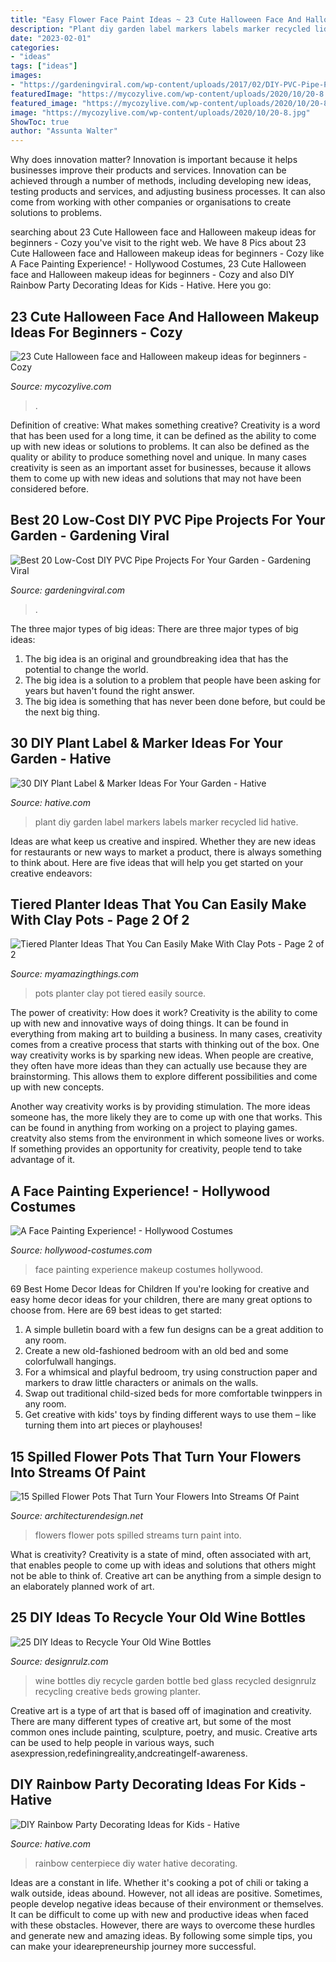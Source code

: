 ```yaml
---
title: "Easy Flower Face Paint Ideas ~ 23 Cute Halloween Face And Halloween Makeup Ideas For Beginners"
description: "Plant diy garden label markers labels marker recycled lid hative"
date: "2023-02-01"
categories:
- "ideas"
tags: ["ideas"]
images:
- "https://gardeningviral.com/wp-content/uploads/2017/02/DIY-PVC-Pipe-Projects-for-Garden-7.jpg"
featuredImage: "https://mycozylive.com/wp-content/uploads/2020/10/20-8.jpg"
featured_image: "https://mycozylive.com/wp-content/uploads/2020/10/20-8.jpg"
image: "https://mycozylive.com/wp-content/uploads/2020/10/20-8.jpg"
ShowToc: true
author: "Assunta Walter"
---
```



Why does innovation matter?
Innovation is important because it helps businesses improve their products and services. Innovation can be achieved through a number of methods, including developing new ideas, testing products and services, and adjusting business processes. It can also come from working with other companies or organisations to create solutions to problems.

	

		
searching about 23 Cute Halloween face and Halloween makeup ideas for beginners - Cozy you've visit to the right web. We have 8 Pics about 23 Cute Halloween face and Halloween makeup ideas for beginners - Cozy like A Face Painting Experience! - Hollywood Costumes, 23 Cute Halloween face and Halloween makeup ideas for beginners - Cozy and also DIY Rainbow Party Decorating Ideas for Kids - Hative. Here you go:
		
    
## 23 Cute Halloween Face And Halloween Makeup Ideas For Beginners - Cozy

<img loading=lazy src="https://mycozylive.com/wp-content/uploads/2020/10/20-8.jpg" onerror="this.onerror=null;this.src='https://tse1.mm.bing.net/th?id=OIP.LNYaOYR-ZwbMSeH7emc2dgHaJ4&amp;pid=15.1';" alt="23 Cute Halloween face and Halloween makeup ideas for beginners - Cozy">

_Source: mycozylive.com_

>. 

	

Definition of creative: What makes something creative?
Creativity is a word that has been used for a long time, it can be defined as the ability to come up with new ideas or solutions to problems. It can also be defined as the quality or ability to produce something novel and unique. In many cases creativity is seen as an important asset for businesses, because it allows them to come up with new ideas and solutions that may not have been considered before.

    
## Best 20 Low-Cost DIY PVC Pipe Projects For Your Garden - Gardening Viral

<img loading=lazy src="https://gardeningviral.com/wp-content/uploads/2017/02/DIY-PVC-Pipe-Projects-for-Garden-7.jpg" onerror="this.onerror=null;this.src='https://tse4.mm.bing.net/th?id=OIP.o0HE0jQqzcu8olRMkNfyEwHaM0&amp;pid=15.1';" alt="Best 20 Low-Cost DIY PVC Pipe Projects For Your Garden - Gardening Viral">

_Source: gardeningviral.com_

>. 

	

The three major types of big ideas:
There are three major types of big ideas: 
1. The big idea is an original and groundbreaking idea that has the potential to change the world. 
2. The big idea is a solution to a problem that people have been asking for years but haven't found the right answer. 
3. The big idea is something that has never been done before, but could be the next big thing.

    
## 30 DIY Plant Label &amp; Marker Ideas For Your Garden - Hative

<img loading=lazy src="https://hative.com/wp-content/uploads/2016/05/plant-labels/39-diy-plant-label-ideas.jpg" onerror="this.onerror=null;this.src='https://tse2.mm.bing.net/th?id=OIP.ZKaRyYHAbyycW9abl3DfRQHaKS&amp;pid=15.1';" alt="30 DIY Plant Label &amp; Marker Ideas For Your Garden - Hative">

_Source: hative.com_

>plant diy garden label markers labels marker recycled lid hative. 

	

Ideas are what keep us creative and inspired. Whether they are new ideas for restaurants or new ways to market a product, there is always something to think about. Here are five ideas that will help you get started on your creative endeavors: 

    
## Tiered Planter Ideas That You Can Easily Make With Clay Pots - Page 2 Of 2

<img loading=lazy src="https://myamazingthings.com/wp-content/uploads/2017/07/clay-pot-ideas-10.jpg" onerror="this.onerror=null;this.src='https://tse2.mm.bing.net/th?id=OIP.gpRJpQOb_RSHZo1GUD2jLwHaNK&amp;pid=15.1';" alt="Tiered Planter Ideas That You Can Easily Make With Clay Pots - Page 2 of 2">

_Source: myamazingthings.com_

>pots planter clay pot tiered easily source. 

	

The power of creativity: How does it work?
Creativity is the ability to come up with new and innovative ways of doing things. It can be found in everything from making art to building a business. In many cases, creativity comes from a creative process that starts with thinking out of the box.
One way creativity works is by sparking new ideas. When people are creative, they often have more ideas than they can actually use because they are brainstorming. This allows them to explore different possibilities and come up with new concepts.

Another way creativity works is by providing stimulation. The more ideas someone has, the more likely they are to come up with one that works. This can be found in anything from working on a project to playing games. creatvity also stems from the environment in which someone lives or works. If something provides an opportunity for creativity, people tend to take advantage of it.

    
## A Face Painting Experience! - Hollywood Costumes

<img loading=lazy src="http://hollywood-costumes.com/wp-content/uploads/2017/05/06f9926060423677d7adc69b3b8ece6c.jpg" onerror="this.onerror=null;this.src='https://tse1.mm.bing.net/th?id=OIP.oDFZyBGCMELjxjmFaWwI0wHaLU&amp;pid=15.1';" alt="A Face Painting Experience! - Hollywood Costumes">

_Source: hollywood-costumes.com_

>face painting experience makeup costumes hollywood. 

	

69 Best Home Decor Ideas for Children
If you're looking for creative and easy home decor ideas for your children, there are many great options to choose from. Here are 69 best ideas to get started: 
1. A simple bulletin board with a few fun designs can be a great addition to any room. 
2. Create a new old-fashioned bedroom with an old bed and some colorfulwall hangings. 
3. For a whimsical and playful bedroom, try using construction paper and markers to draw little characters or animals on the walls. 
4. Swap out traditional child-sized beds for more comfortable twinppers in any room. 
5. Get creative with kids' toys by finding different ways to use them – like turning them into art pieces or playhouses! 

    
## 15 Spilled Flower Pots That Turn Your Flowers Into Streams Of Paint

<img loading=lazy src="https://cdn.architecturendesign.net/wp-content/uploads/2015/07/AD-Spilled-Flowers-Garden-Ideas-07.jpg" onerror="this.onerror=null;this.src='https://tse4.mm.bing.net/th?id=OIP.0Qu9kxfh1NReD36BZ6FILAHaJ3&amp;pid=15.1';" alt="15 Spilled Flower Pots That Turn Your Flowers Into Streams Of Paint">

_Source: architecturendesign.net_

>flowers flower pots spilled streams turn paint into. 

	

What is creativity?
Creativity is a state of mind, often associated with art, that enables people to come up with ideas and solutions that others might not be able to think of. Creative art can be anything from a simple design to an elaborately planned work of art.

    
## 25 DIY Ideas To Recycle Your Old Wine Bottles

<img loading=lazy src="http://cdn.designrulz.com/wp-content/uploads/2015/05/wine-bottle-garden-designrulz-5.jpg" onerror="this.onerror=null;this.src='https://tse3.mm.bing.net/th?id=OIP.zEUz3ee1eeQ13NbdcPwQpAHaLF&amp;pid=15.1';" alt="25 DIY Ideas to Recycle Your Old Wine Bottles">

_Source: designrulz.com_

>wine bottles diy recycle garden bottle bed glass recycled designrulz recycling creative beds growing planter. 

	

Creative art is a type of art that is based off of imagination and creativity. There are many different types of creative art, but some of the most common ones include painting, sculpture, poetry, and music. Creative arts can be used to help people in various ways, such asexpression,redefiningreality,andcreatingelf-awareness.

    
## DIY Rainbow Party Decorating Ideas For Kids - Hative

<img loading=lazy src="https://hative.com/wp-content/uploads/2014/11/diy-rainbow-party-decorating-ideas/6-rainbow-water-centerpiece.jpg" onerror="this.onerror=null;this.src='https://tse3.mm.bing.net/th?id=OIP.0oIptnDFP3CNc8zUj1RPNAHaI_&amp;pid=15.1';" alt="DIY Rainbow Party Decorating Ideas for Kids - Hative">

_Source: hative.com_

>rainbow centerpiece diy water hative decorating. 

	

Ideas are a constant in life. Whether it's cooking a pot of chili or taking a walk outside, ideas abound. However, not all ideas are positive. Sometimes, people develop negative ideas because of their environment or themselves. It can be difficult to come up with new and productive ideas when faced with these obstacles. However, there are ways to overcome these hurdles and generate new and amazing ideas. By following some simple tips, you can make your idearepreneurship journey more successful.

